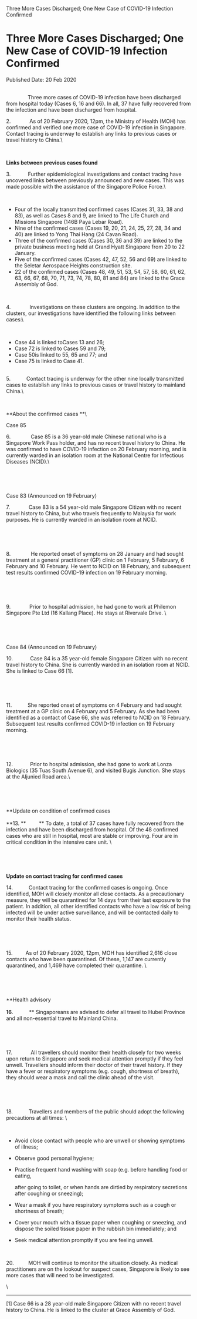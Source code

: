 Three More Cases Discharged; One New Case of COVID-19 Infection
Confirmed

Three More Cases Discharged; One New Case of COVID-19 Infection Confirmed
=========================================================================

Published Date: 20 Feb 2020

            \
               Three more cases of COVID-19 infection have been
discharged from hospital today (Cases 6, 16 and 66). In all, 37 have
fully recovered from the infection and have been discharged from
hospital.

2\.             As of 20 February 2020, 12pm, the Ministry of Health
(MOH) has confirmed and verified one more case of COVID-19 infection in
Singapore. Contact tracing is underway to establish any links to
previous cases or travel history to China.\

 

**Links between previous cases found**

3\.            Further epidemiological investigations and contact tracing
have uncovered links between previously announced and new cases. This
was made possible with the assistance of the Singapore Police Force.\

 

-   Four of the locally transmitted confirmed cases (Cases 31, 33, 38
    and 83), as well as Cases 8 and 9, are linked to The Life Church and
    Missions Singapore (146B Paya Lebar Road).
-   Nine of the confirmed cases (Cases 19, 20, 21, 24, 25, 27, 28, 34
    and 40) are linked to Yong Thai Hang (24 Cavan Road).
-   Three of the confirmed cases (Cases 30, 36 and 39) are linked to the
    private business meeting held at Grand Hyatt Singapore from 20 to 22
    January.
-   Five of the confirmed cases (Cases 42, 47, 52, 56 and 69) are linked
    to the Seletar Aerospace Heights construction site.
-   22 of the confirmed cases (Cases 48, 49, 51, 53, 54, 57, 58, 60, 61,
    62, 63, 66, 67, 68, 70, 71, 73, 74, 78, 80, 81 and 84) are linked to
    the Grace Assembly of God.

 

4\.             Investigations on these clusters are ongoing. In addition
to the clusters, our investigations have identified the following links
between cases:\

 

-   Case 44 is linked toCases 13 and 26;
-   Case 72 is linked to Cases 59 and 79;
-   Case 50is linked to 55, 65 and 77; and
-   Case 75 is linked to Case 41. 

\
5.           Contact tracing is underway for the other nine locally
transmitted cases to establish any links to previous cases or travel
history to mainland China.\

 

**About the confirmed cases **\

Case 85

6\.              Case 85 is a 36 year-old male Chinese national who is a
Singapore Work Pass holder, and has no recent travel history to China.
He was confirmed to have COVID-19 infection on 20 February morning, and
is currently warded in an isolation room at the National Centre for
Infectious Diseases (NCID).\

 

 

Case 83 (Announced on 19 February)

7\.             Case 83 is a 54 year-old male Singapore Citizen with no
recent travel history to China, but who travels frequently to Malaysia
for work purposes. He is currently warded in an isolation room at NCID.

 

 

8\.              He reported onset of symptoms on 28 January and had
sought treatment at a general practitioner (GP) clinic on 1 February, 5
February, 6 February and 10 February. He went to NCID on 18 February,
and subsequent test results confirmed COVID-19 infection on 19 February
morning.

 

 

9\.             Prior to hospital admission, he had gone to work at
Philemon Singapore Pte Ltd (16 Kallang Place). He stays at Rivervale
Drive. \

 

 

Case 84 (Announced on 19 February)

10\.            Case 84 is a 35 year-old female Singapore Citizen with no
recent travel history to China. She is currently warded in an isolation
room at NCID. She is linked to Case 66 \[1\].

 

 

11\.           She reported onset of symptoms on 4 February and had
sought treatment at a GP clinic on 4 February and 5 February. As she had
been identified as a contact of Case 66, she was referred to NCID on 18
February. Subsequent test results confirmed COVID-19 infection on 19
February morning.

 

 

12\.            Prior to hospital admission, she had gone to work at
Lonza Biologics (35 Tuas South Avenue 6), and visited Bugis Junction.
She stays at the Aljunied Road area.\

 

 

**Update on condition of confirmed cases\
\
**13. **         ** To date, a total of 37 cases have fully recovered
from the infection and have been discharged from hospital. Of the 48
confirmed cases who are still in hospital, most are stable or improving.
Four are in critical condition in the intensive care unit. \

 

 

**Update on contact tracing for confirmed cases**

14\.           Contact tracing for the confirmed cases is ongoing. Once
identified, MOH will closely monitor all close contacts. As a
precautionary measure, they will be quarantined for 14 days from their
last exposure to the patient. In addition, all other identified contacts
who have a low risk of being infected will be under active surveillance,
and will be contacted daily to monitor their health status.

 

 

15\.         As of 20 February 2020, 12pm, MOH has identified 2,616 close
contacts who have been quarantined. Of these, 1,147 are currently
quarantined, and 1,469 have completed their quarantine. \

 

 

**Health advisory\
\
**16**.           ** Singaporeans are advised to defer all travel to
Hubei Province and all non-essential travel to Mainland China.

 

 

17\.             All travellers should monitor their health closely for
two weeks upon return to Singapore and seek medical attention promptly
if they feel unwell. Travellers should inform their doctor of their
travel history. If they have a fever or respiratory symptoms (e.g.
cough, shortness of breath), they should wear a mask and call the clinic
ahead of the visit.

 

 

18\.           Travellers and members of the public should adopt the
following precautions at all times: \

 

-   Avoid close contact with people who are unwell or showing symptoms
    of illness;
-   Observe good personal hygiene;
-   Practise frequent hand washing with soap (e.g. before handling food
    or eating,

    after going to toilet, or when hands are dirtied by respiratory
    secretions after coughing or sneezing);

-   Wear a mask if you have respiratory symptoms such as a cough or
    shortness of breath;
-   Cover your mouth with a tissue paper when coughing or sneezing, and
    dispose the soiled tissue paper in the rubbish bin immediately; and
-   Seek medical attention promptly if you are feeling unwell.

     

20\.          MOH will continue to monitor the situation closely. As
medical practitioners are on the lookout for suspect cases, Singapore is
likely to see more cases that will need to be investigated.

<div>

\

------------------------------------------------------------------------

<div id="ftn1">

</div>

</div>

\[1\] Case 66 is a 28 year-old male Singapore Citizen with no recent
travel history to China. He is linked to the cluster at Grace Assembly
of God.
